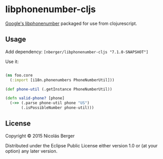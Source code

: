 # libphonenumber-cljs

[Google's libphonenumber](https://github.com/googlei18n/libphonenumber) packaged for use from clojurescript.

## Usage

Add dependency: `[nberger/libphonenumber-cljs "7.1.0-SNAPSHOT"]`

Use it:

```clojure

(ns foo.core
  (:import [i18n.phonenumbers PhoneNumberUtil]))

(def phone-util (.getInstance PhoneNumberUtil))

(defn valid-phone? [phone]
  (->> (.parse phone-util phone "US")
       (.isPossibleNumber phone-util)))
```

## License

Copyright © 2015 Nicolás Berger

Distributed under the Eclipse Public License either version 1.0 or (at
your option) any later version.
